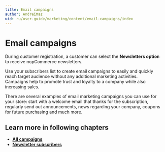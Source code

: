 ```yaml
---
title: Email campaigns
author: AndreiMaz
uid: ru/user-guide/marketing/content/email-campaigns/index
---
```

# Email campaigns

During customer registration, a customer can select the **Newsletters option** to receive nopCommerce newsletters.

Use your subscribers list to create email campaigns to easily and quickly reach target audience without any additional marketing activities. Campaigns help to promote trust and loyalty to a company while also increasing sales.

There are several examples of email marketing campaigns you can use for your store: start with a welcome email that thanks for the subscription,  regularly send out announcements,  news regarding your company, coupons for future purchasing and much more.

## Learn more in following chapters

- **[All campaigns](xref:ru/user-guide/marketing/content/email-campaigns/all-campaigns)**
- **[Newsletter subscribers](xref:ru/user-guide/marketing/content/email-campaigns/newsletter-subscribers)**
